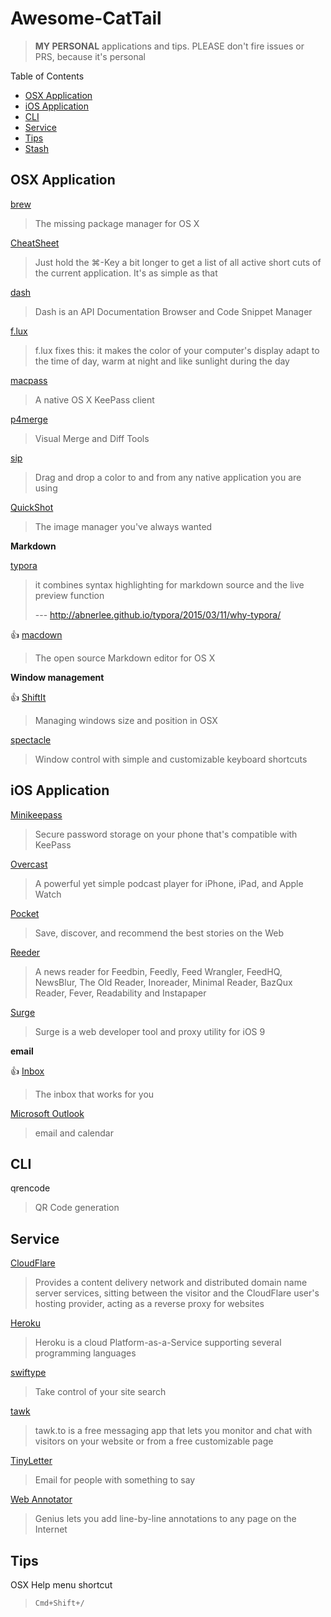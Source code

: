 # Awesome-CatTail

> **MY PERSONAL** applications and tips. PLEASE don't fire issues or PRS, because it's personal

Table of Contents

* [OSX Application](#osx-application)
* [iOS Application](#ios-application)
* [CLI](#cli)
* [Service](#service)
* [Tips](#tips)
* [Stash](#stash)

## OSX Application

[brew](http://brew.sh/)

> The missing package manager for OS X

[CheatSheet](http://www.mediaatelier.com/CheatSheet)

> Just hold the ⌘-Key a bit longer to get a list of all active short cuts of the current application. It's as simple as that

[dash](https://kapeli.com/)

> Dash is an API Documentation Browser and Code Snippet Manager

[f.lux](https://justgetflux.com/)

> f.lux fixes this: it makes the color of your computer's display adapt to the time of day, warm at night and like sunlight during the day

[macpass](https://github.com/mstarke/MacPass)

> A native OS X KeePass client

[p4merge](https://www.perforce.com/product/components/perforce-visual-merge-and-diff-tools)

> Visual Merge and Diff Tools

[sip](http://theolabrothers.com/)

> Drag and drop a color to and from any native application you are using

[QuickShot](http://www.thnkdev.com/QuickShot/)

> The image manager you've always wanted

**Markdown**

[typora](http://typora.io/)

> it combines syntax highlighting for markdown source and the live preview function
> 
> --- http://abnerlee.github.io/typora/2015/03/11/why-typora/

:+1: [macdown](http://macdown.uranusjr.com/)

> The open source Markdown editor for OS X

**Window management**

:+1: [ShiftIt](https://github.com/fikovnik/ShiftIt)

> Managing windows size and position in OSX

[spectacle](https://www.spectacleapp.com/)

> Window control with simple and customizable keyboard shortcuts

## iOS Application

[Minikeepass](https://minikeepass.github.io/)

> Secure password storage on your phone that's compatible with KeePass

[Overcast](https://overcast.fm/)

> A powerful yet simple podcast player for iPhone, iPad, and Apple Watch

[Pocket](https://getpocket.com/)

> Save, discover, and recommend the best stories on the Web

[Reeder](http://reederapp.com/)

> A news reader for Feedbin, Feedly, Feed Wrangler, FeedHQ, NewsBlur, The Old Reader, Inoreader, Minimal Reader, BazQux Reader, Fever, Readability and Instapaper

[Surge](http://surge.run/)

> Surge is a web developer tool and proxy utility for iOS 9

**email**

:+1: [Inbox](https://www.google.com/inbox/)

> The inbox that works for you

[Microsoft Outlook](https://itunes.apple.com/us/app/microsoft-outlook-email-calendar/id951937596?mt=8)

> email and calendar

## CLI

qrencode

> QR Code generation

## Service

[CloudFlare](https://www.cloudflare.com/)

> Provides a content delivery network and distributed domain name server services, sitting between the visitor and the CloudFlare user's hosting provider, acting as a reverse proxy for websites

[Heroku](https://www.heroku.com/)

> Heroku is a cloud Platform-as-a-Service supporting several programming languages

[swiftype](https://swiftype.com/)

> Take control of your site search

[tawk](https://www.tawk.to/)

> tawk.to is a free messaging app that lets you monitor and chat with visitors on your website or from a free customizable page

[TinyLetter](https://tinyletter.com/)

> Email for people with something to say

[Web Annotator](http://genius.com/web-annotator)

> Genius lets you add line-by-line annotations to any page on the Internet

## Tips

OSX Help menu shortcut

> `Cmd+Shift+/`
